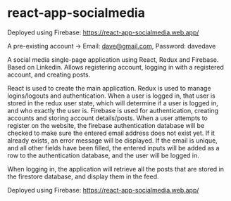# react-app-socialmedia
 Deployed using Firebase: https://react-app-socialmedia.web.app/

A pre-existing account -> Email: dave@gmail.com, Password: davedave
 
 A social media single-page application using React, Redux and Firebase. Based on Linkedin.
 Allows registering account, logging in with a registered account, and creating posts.
 
 React is used to create the main application. 
 Redux is used to manage logins/logouts and authentication. When a user is logged in, that user is stored in the redux user state, which will determine if a user is logged in, and who exactly the user is. 
 Firebase is used for authentication, creating accounts and storing account details/posts. When a user attempts to register on the website, the firebase authentication database will be checked to make sure the entered email address does not exist yet. If it already exists, an error message will be displayed. If the email is unique, and all other fields have been filled, the entered inputs will be added as a row to the authentication database, and the user will be logged in.
 
 When logging in, the application will retrieve all the posts that are stored in the firestore database, and display them in the feed.
 
 Deployed using Firebase: https://react-app-socialmedia.web.app/
